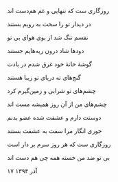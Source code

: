 <!-- 
.. title: ضد من
.. slug: zede-man
.. date: 2015-12-08 19:02:36 UTC
.. tags: غزل
.. category: 
.. link: 
.. description: 
.. type: text
-->

روزگاری ست که تنهایی و غم هم‌دست اند

در دیدار تو را سخت به رویم بستند

نفسم تنگ شد از بوی هوای بی تو

دودها شاد درون ریه‌هایم جستند

گوشهٔ خانهٔ خود غرق شدم در یادت

گنج‌های ته دریای تو زیبا هستند

چشم‌های تو شرابی و زمین‌گیرم کرد

چشم‌های من از آن روز همیشه مست اند

دوستت دارم و عشقت شده عضو بدنم

جوری انگار مرا سفت به عشقت بستند

روزگاری ست که هر روز سرم بر دار است

بی تو ضد من خسته همه چی هم دست اند

۱۷ آذر ۱۳۹۴
